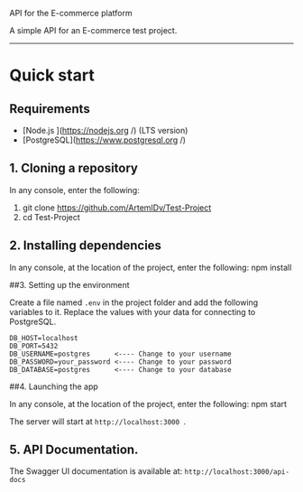 API for the E-commerce platform

A simple API for an E-commerce test project.

----

# Quick start

## Requirements

- [Node.js ](https://nodejs.org /) (LTS version)
- [PostgreSQL](https://www.postgresql.org /)

## 1. Cloning a repository

In any console, enter the following:

1) git clone https://github.com/ArtemIDv/Test-Project
2) cd Test-Project


## 2. Installing dependencies

In any console, at the location of the project, enter the following:
npm install

##3. Setting up the environment

Create a file named `.env` in the project folder and add the following variables to it. Replace the values with your data for connecting to PostgreSQL.

```
DB_HOST=localhost
DB_PORT=5432
DB_USERNAME=postgres      <---- Change to your username
DB_PASSWORD=your_password <---- Change to your password
DB_DATABASE=postgres      <---- Change to your database
```

##4. Launching the app

In any console, at the location of the project, enter the following:
npm start

The server will start at `http://localhost:3000 `.

## 5. API Documentation.

The Swagger UI documentation is available at:
`http://localhost:3000/api-docs`
